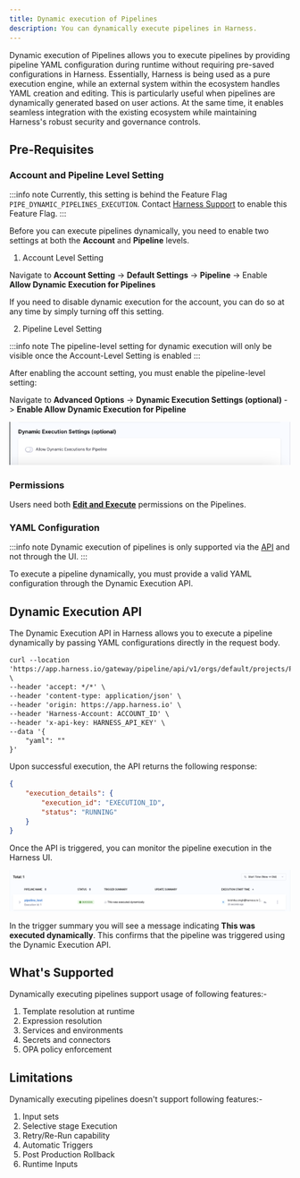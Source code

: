 ```yaml
---
title: Dynamic execution of Pipelines
description: You can dynamically execute pipelines in Harness.
---
```


Dynamic execution of Pipelines allows you to execute pipelines by providing pipeline YAML configuration during runtime without requiring pre-saved configurations in Harness. Essentially, Harness is being used as a pure execution engine, while an external system within the ecosystem handles YAML creation and editing. This is particularly useful when pipelines are dynamically generated based on user actions. At the same time, it enables seamless integration with the existing ecosystem while maintaining Harness's robust security and governance controls.

## Pre-Requisites

### Account and Pipeline Level Setting

:::info note
Currently, this setting is behind the Feature Flag `PIPE_DYNAMIC_PIPELINES_EXECUTION`. Contact [Harness Support](mailto:support@harness.io) to enable this Feature Flag.
:::

Before you can execute pipelines dynamically, you need to enable two settings at both the **Account** and **Pipeline** levels.

1. Account Level Setting

Navigate to **Account Setting** -> **Default Settings** -> **Pipeline** -> Enable **Allow Dynamic Execution for Pipelines**

If you need to disable dynamic execution for the account, you can do so at any time by simply turning off this setting.


2. Pipeline Level Setting 

:::info note
The pipeline-level setting for dynamic execution will only be visible once the Account-Level Setting is enabled
:::

After enabling the account setting, you must enable the pipeline-level setting:

Navigate to **Advanced Options** -> **Dynamic Execution Settings (optional)** -> **Enable Allow Dynamic Execution for Pipeline**

![](./static/pipeline-setting-dynamic-execution.png)

### Permissions

Users need both [**Edit and Execute**](/docs/platform/role-based-access-control/add-manage-roles.md) permissions on the Pipelines.

### YAML Configuration

:::info note
Dynamic execution of pipelines is only supported via the [API](#dynamic-execution-api) and not through the UI.
:::

To execute a pipeline dynamically, you must provide a valid YAML configuration through the Dynamic Execution API.

## Dynamic Execution API

The Dynamic Execution API in Harness allows you to execute a pipeline dynamically by passing YAML configurations directly in the request body.

```curl
curl --location 'https://app.harness.io/gateway/pipeline/api/v1/orgs/default/projects/PROJECT_ID/pipelines/PIPELINE_ID/execute/dynamic' \
--header 'accept: */*' \
--header 'content-type: application/json' \
--header 'origin: https://app.harness.io' \
--header 'Harness-Account: ACCOUNT_ID' \
--header 'x-api-key: HARNESS_API_KEY' \
--data '{
    "yaml": ""
}'
```

Upon successful execution, the API returns the following response:

```json
{
    "execution_details": {
        "execution_id": "EXECUTION_ID",
        "status": "RUNNING"
    }
}
```
Once the API is triggered, you can monitor the pipeline execution in the Harness UI.

![](./static/dynamic-pipeline-execution-ui.png)

In the trigger summary you will see a message indicating **This was executed dynamically**. This confirms that the pipeline was triggered using the Dynamic Execution API.

## What's Supported 

Dynamically executing pipelines support usage of following features:-

1. Template resolution at runtime
2. Expression resolution
3. Services and environments
4. Secrets and connectors
5. OPA policy enforcement

## Limitations

Dynamically executing pipelines doesn't support following features:-

1. Input sets
2. Selective stage Execution
3. Retry/Re-Run capability
4. Automatic Triggers
5. Post Production Rollback
6. Runtime Inputs





